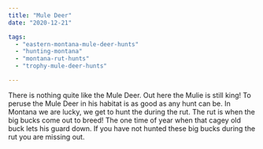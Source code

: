 ```yaml
---
title: "Mule Deer"
date: "2020-12-21"

tags: 
  - "eastern-montana-mule-deer-hunts"
  - "hunting-montana"
  - "montana-rut-hunts"
  - "trophy-mule-deer-hunts"

---
```




There is nothing quite like the Mule Deer. Out here the Mulie is still king! To peruse the Mule Deer in his habitat is as good as any hunt can be. In Montana we are lucky, we get to hunt the during the rut. The rut is when the big bucks come out to breed! The one time of year when that cagey old buck lets his guard down. If you have not hunted these big bucks during the rut you are missing out.
